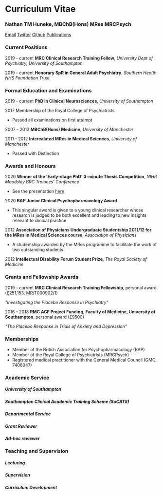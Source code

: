 # Curriculum Vitae

### Nathan TM Huneke, MBChB(Hons) MRes MRCPsych

[Email](mailto:n.huneke@soton.ac.uk)
[Twitter](https://twitter.com/nathanhuneke)
[Github](https://github.com/nhuneke)
[Publications](https://nhuneke.github.io/publications)

### Current Positions 
2019 - current **MRC Clinical Research Training Fellow**, *University Dept of Psychiatry, University of Southampton*

2019 - current **Honorary SpR in General Adult Psychiatry**, *Southern Health NHS Foundation Trust*

### Formal Education and Examinations

2019 - current **PhD in Clinical Neurosciences**, *University of Southampton*

2017 Membership of the Royal College of Psychiatrists
- Passed all examinations on first attempt

2007 - 2013 **MBChB(Hons) Medicine**, *University of Manchester*

2011 - 2012 **Intercalated MRes in Medical Sciences**, *University of Manchester*
- Passed with Distinction

### Awards and Honours

2020 **Winner of the 'Early-stage PhD' 3-minute Thesis Competition**, *NIHR Maudsley BRC Trainees' Conference*
- See the presentation [here](https://www.maudsleybrc.nihr.ac.uk/training/trainees-conference-2020/)

2020 **BAP Junior Clinical Psychopharmacology Award**
- This singular award is given to a young clinical researcher whose research is judged to be both excellent and leading to new insights relevant to clinical practice

2012 **Association of Physicians Undergraduate Studentship 2011/12 for the MRes in Medical Sciences course**, *Association of Physicians*
- A studentship awarded by the MRes programme to facilitate the work of two outstanding students

2012 **Intellectual Disability Forum Student Prize**, *The Royal Society of Medicine*

### Grants and Fellowship Awards

2019 - current **MRC Clinical Research Training Fellowship**, personal award (£251,153, MR/T000902/1)

*"Investigating the Placebo Response in Psychiatry"*

2016 - 2018 **RMC ACF Project Funding, Faculty of Medicine, University of Southampton**, personal award (£9500)

*"The Placebo Response in Trials of Anxiety and Depression"*

### Memberships
- Member of the British Association for Psychopharmacology (BAP)
- Member of the Royal College of Psychiatrists (MRCPsych)
- Registered medical practitioner with the General Medical Council (GMC, 7408947)

### Academic Service

##### University of Southampton

##### Southampton Clinical Academic Training Scheme (SoCATS)

##### Departmental Service

##### Grant Reviewer

##### Ad-hoc reviewer

### Teaching and Supervision

##### Lecturing

##### Supervision

##### Curriculum Development
